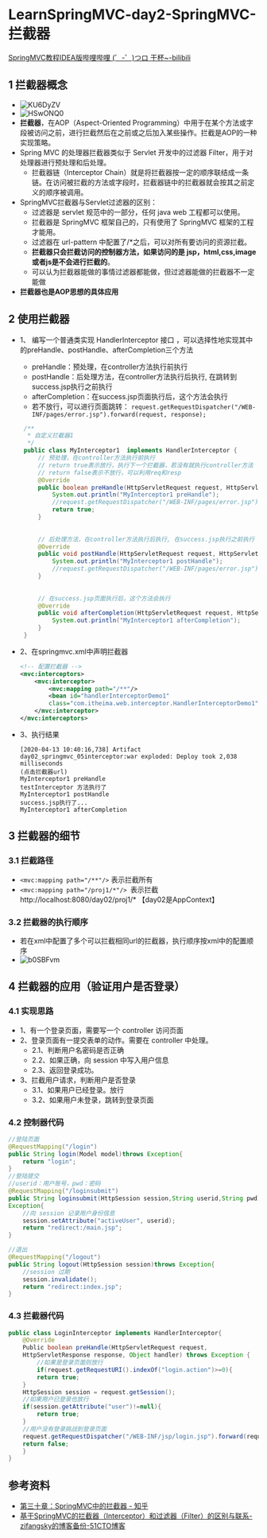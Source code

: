 # LearnSpringMVC-day2-SpringMVC-拦截器
[SpringMVC教程IDEA版哔哩哔哩 (゜-゜)つロ 干杯~-bilibili](https://www.bilibili.com/video/BV1Sb411s7qa?from=search&seid=12129021327363557187)

## 1 拦截器概念
- ![KU6DyZV](https://i.imgur.com/KU6DyZV.png)
- ![HSwONQ0](https://i.imgur.com/HSwONQ0.jpg)
- **拦截器**，在AOP（Aspect-Oriented Programming）中用于在某个方法或字段被访问之前，进行拦截然后在之前或之后加入某些操作。拦截是AOP的一种实现策略。
- Spring MVC 的处理器拦截器类似于 Servlet 开发中的过滤器 Filter，用于对处理器进行预处理和后处理。
    - 拦截器链（Interceptor Chain）就是将拦截器按一定的顺序联结成一条链。在访问被拦截的方法或字段时，拦截器链中的拦截器就会按其之前定义的顺序被调用。
- SpringMVC拦截器与Servlet过滤器的区别：
    - 过滤器是 servlet 规范中的一部分，任何 java web 工程都可以使用。
    - 拦截器是 SpringMVC 框架自己的，只有使用了 SpringMVC 框架的工程才能用。
    - 过滤器在 url-pattern 中配置了/*之后，可以对所有要访问的资源拦截。
    - **拦截器只会拦截访问的控制器方法，如果访问的是 jsp，html,css,image 或者js是不会进行拦截的**。
    - 可以认为拦截器能做的事情过滤器都能做，但过滤器能做的拦截器不一定能做
- **拦截器也是AOP思想的具体应用**

## 2 使用拦截器
- 1、 编写一个普通类实现 HandlerInterceptor 接口 ，可以选择性地实现其中的preHandle、postHandle、afterCompletion三个方法
    - preHandle：预处理，在controller方法执行前执行
    - postHandle：后处理方法，在controller方法执行后执行, 在跳转到success.jsp执行之前执行
    - afterCompletion：在success.jsp页面执行后，这个方法会执行
    - 若不放行，可以进行页面跳转： `request.getRequestDispatcher("/WEB-INF/pages/error.jsp").forward(request, response);`
   ```java
    /**
     * 自定义拦截器1
     */
    public class MyInterceptor1  implements HandlerInterceptor {
        // 预处理，在controller方法执行前执行
        // return true表示放行，执行下一个拦截器，若没有就执行controller方法
        // return false表示不放行，可以利用req和resp
        @Override
        public boolean preHandle(HttpServletRequest request, HttpServletResponse response, Object handler) throws Exception {
            System.out.println("MyInterceptor1 preHandle");
            //request.getRequestDispatcher("/WEB-INF/pages/error.jsp").forward(request, response);
            return true;
        }
    
    
        // 后处理方法，在controller方法执行后执行, 在success.jsp执行之前执行
        @Override
        public void postHandle(HttpServletRequest request, HttpServletResponse response, Object handler, ModelAndView modelAndView) throws Exception {
            System.out.println("MyInterceptor1 postHandle");
            //request.getRequestDispatcher("/WEB-INF/pages/error.jsp").forward(request, response);
        }
    
    
        // 在success.jsp页面执行后，这个方法会执行
        @Override
        public void afterCompletion(HttpServletRequest request, HttpServletResponse response, Object handler, Exception ex) throws Exception {
            System.out.println("MyInterceptor1 afterCompletion");
        }
    }
    ```
- 2、在springmvc.xml中声明拦截器
    ```xml
    <!-- 配置拦截器 -->
    <mvc:interceptors>
        <mvc:interceptor>
            <mvc:mapping path="/**"/>
            <bean id="handlerInterceptorDemo1"
            class="com.itheima.web.interceptor.HandlerInterceptorDemo1"></bean>
        </mvc:interceptor>
    </mvc:interceptors>
    ```

- 3、执行结果
    ```
    [2020-04-13 10:40:16,738] Artifact day02_springmvc_05interceptor:war exploded: Deploy took 2,038 milliseconds
    (点击拦截器url)
    MyInterceptor1 preHandle
    testInterceptor 方法执行了
    MyInterceptor1 postHandle
    success.jsp执行了...
    MyInterceptor1 afterCompletion
    ```

## 3 拦截器的细节

### 3.1 拦截路径
- `<mvc:mapping path="/**"/>` 表示拦截所有
- `<mvc:mapping path="/proj1/*"/> `表示拦截http://localhost:8080/day02/proj1/* 【day02是AppContext】
    
### 3.2 拦截器的执行顺序
- 若在xml中配置了多个可以拦截相同url的拦截器，执行顺序按xml中的配置顺序
- ![b0SBFvm](https://i.imgur.com/b0SBFvm.png)


## 4 拦截器的应用（验证用户是否登录）

### 4.1 实现思路
- 1、有一个登录页面，需要写一个 controller 访问页面
- 2、登录页面有一提交表单的动作。需要在 controller 中处理。
    - 2.1、判断用户名密码是否正确
    - 2.2、如果正确，向 session 中写入用户信息
    - 2.3、返回登录成功。
- 3、拦截用户请求，判断用户是否登录
    - 3.1、如果用户已经登录。放行
    - 3.2、如果用户未登录，跳转到登录页面

### 4.2 控制器代码
```java
//登陆页面
@RequestMapping("/login")
public String login(Model model)throws Exception{
    return "login";
}
//登陆提交
//userid：用户账号，pwd：密码
@RequestMapping("/loginsubmit")
public String loginsubmit(HttpSession session,String userid,String pwd)throws
Exception{
    //向 session 记录用户身份信息
    session.setAttribute("activeUser", userid);
    return "redirect:/main.jsp";
}

//退出
@RequestMapping("/logout")
public String logout(HttpSession session)throws Exception{
    //session 过期
    session.invalidate();
    return "redirect:index.jsp";
}
```
### 4.3 拦截器代码
```java
public class LoginInterceptor implements HandlerInterceptor{
    @Override
    Public boolean preHandle(HttpServletRequest request,
    HttpServletResponse response, Object handler) throws Exception {
        //如果是登录页面则放行
        if(request.getRequestURI().indexOf("login.action")>=0){
        return true;
    }
    HttpSession session = request.getSession();
    //如果用户已登录也放行
    if(session.getAttribute("user")!=null){
        return true;
    }
    //用户没有登录挑战到登录页面
    request.getRequestDispatcher("/WEB-INF/jsp/login.jsp").forward(request,response);
    return false;
    }
}
```

## 参考资料
- [第三十章：SpringMVC中的拦截器 - 知乎](https://zhuanlan.zhihu.com/p/43484367)
- [基于SpringMVC的拦截器（Interceptor）和过滤器（Filter）的区别与联系-zifangsky的博客备份-51CTO博客](https://blog.51cto.com/983836259/1880286)













